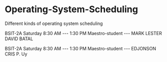 # Operating-System-Scheduling
Different kinds of operating system scheduling

BSIT-2A   Saturday 8:30 AM --- 1:30 PM
Maestro-student --- MARK LESTER DAVID BATAL

BSIT-2A   Saturday 8:30 AM --- 1:30 PM
Maestro-student --- EDJONSON CRIS P. Uy

